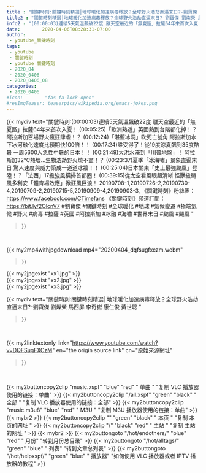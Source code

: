 ```yaml
---
title : "關鍵時刻:關鍵時刻精選│地球暖化加速病毒釋放？全球野火浩劫直逼末日?-劉寶傑 劉燦榮 馬西屏 李奇嶽 康仁俊 黃世聰 "
title2 : "關鍵時刻精選│地球暖化加速病毒釋放？全球野火浩劫直逼末日?-劉寶傑 劉燦榮 馬西屏 李奇嶽 康仁俊 黃世聰 "
info2 : "(00:00:03)連續5天氣溫飆破22度 離天空最近的「無夏區」拉薩64年來首次入夏！ (00:05:25)「歐洲熟透」英國熱到台階都化掉！？阿拉斯加百場野火瘋狂肆虐！？ (00:12:24)「湛藍冰洞」吹死亡號角 阿拉斯加水下冰河融化速度比預期快100倍！！ (00:17:24)誰受得了！從19度涼夏飆到35度酷暑 一周5600人急性中暑的日本！！ (00:21:49)大洪水淹到「川普地盤」！ 阿拉斯加32℃熱壞…生物浩劫野火燒不盡！？ (00:23:37)夏季「冰海嘯」景象直逼末日 驚人速度與威力築成一道道冰牆！！ (00:25:04)日本關東「史上最強颱風」登陸！？「法西」17級強風橫掃首都圈！ (00:39:15)從太空看風眼超清晰 怪獸級颶風多利安「體育場效應」掀狂風巨浪！  20190708-1,20190726-2,20190730-4,20190709-2,20190715-5,20190909-4,20190903-3,  《關鍵時刻》粉絲團：https://www.facebook.com/CTimefans 《關鍵時刻》頻道訂閱：https://bit.ly/2OlcnV7  #劉寶傑 #關鍵時刻 #全球暖化 #地球 #氣候變遷 #極端氣候 #野火 #病毒 #拉薩 #英國 #阿拉斯加 #冰融 #海嘯 #世界末日 #颱風 #颶風 "
date:        2020-04-06T08:28:31-07:00
author:
 - youtube_關鍵時刻
tags:
 - youtube
 - 關鍵時刻
 - youtube_關鍵時刻
 - 2020_04
 - 2020_0406
 - 2020_0406_08
categories:
 - 2020_0406
#icon:        "fas fa-lock-open"
#resImgTeaser: teaserpics/wikipedia.org/emacs-jokes.png
---
```


{{< mydiv text="關鍵時刻:(00:00:03)連續5天氣溫飆破22度 離天空最近的「無夏區」拉薩64年來首次入夏！ (00:05:25)「歐洲熟透」英國熱到台階都化掉！？阿拉斯加百場野火瘋狂肆虐！？ (00:12:24)「湛藍冰洞」吹死亡號角 阿拉斯加水下冰河融化速度比預期快100倍！！ (00:17:24)誰受得了！從19度涼夏飆到35度酷暑 一周5600人急性中暑的日本！！ (00:21:49)大洪水淹到「川普地盤」！ 阿拉斯加32℃熱壞…生物浩劫野火燒不盡！？ (00:23:37)夏季「冰海嘯」景象直逼末日 驚人速度與威力築成一道道冰牆！！ (00:25:04)日本關東「史上最強颱風」登陸！？「法西」17級強風橫掃首都圈！ (00:39:15)從太空看風眼超清晰 怪獸級颶風多利安「體育場效應」掀狂風巨浪！  20190708-1,20190726-2,20190730-4,20190709-2,20190715-5,20190909-4,20190903-3,  《關鍵時刻》粉絲團：https://www.facebook.com/CTimefans 《關鍵時刻》頻道訂閱：https://bit.ly/2OlcnV7  #劉寶傑 #關鍵時刻 #全球暖化 #地球 #氣候變遷 #極端氣候 #野火 #病毒 #拉薩 #英國 #阿拉斯加 #冰融 #海嘯 #世界末日 #颱風 #颶風 "
>}}
<br>


{{< my2mp4withjpgdownload mp4="20200404_dqfsugfxczm.webm"
>}}

{{< my2jpgexist "xx1.jpg" >}}<br>
{{< my2jpgexist "xx2.jpg" >}}<br>
{{< my2jpgexist "xx3.jpg" >}}<br>



{{< mydiv text="關鍵時刻:關鍵時刻精選│地球暖化加速病毒釋放？全球野火浩劫直逼末日?-劉寶傑 劉燦榮 馬西屏 李奇嶽 康仁俊 黃世聰 "
>}}
<br>

{{< my2linktextonly link="https://www.youtube.com/watch?v=DQFSugFXCzM"
en="the origin source link" cn="原始來源網址"
>}}


<br>

{{< my2buttoncopy2clip "music.xspf"        "blue"   "red"    " 单曲 "  "复制 VLC 播放器使用的链接：单曲" >}} {{< my2buttoncopy2clip "/all.xspf"         "green"  "black"  " 全部 "  "复制 VLC 播放器使用的链接：全部" >}} {{< my2buttoncopy2clip "music.m3u8"        "blue"   "red"    " M3U  "    "复制 M3U 播放器使用的链接：单曲" >}} {{< mybr2 >}} {{< my2buttoncopy2clip ""                  "green"  "black"  " 本页 "    "复制 本页的网址 " >}} {{< my2buttoncopy2clip "/"                 "black"  "red"    " 主站 "    "复制 主站的网址 " >}} {{< mybr2 >}} {{< my2buttongoto      "/hot/endothers/"   "blue"   "red"    " 月份"   "转到月份总目录" >}} {{< my2buttongoto      "/hot/alltags/"     "green"  "blue"   " 列表"   "转到文章总列表" >}} {{< my2buttongoto      "/hot/helpxspf/"    "green"  "blue"   " 播放器" "如何使用 VLC 播放器或者 IPTV 播放器的教程" >}} 
